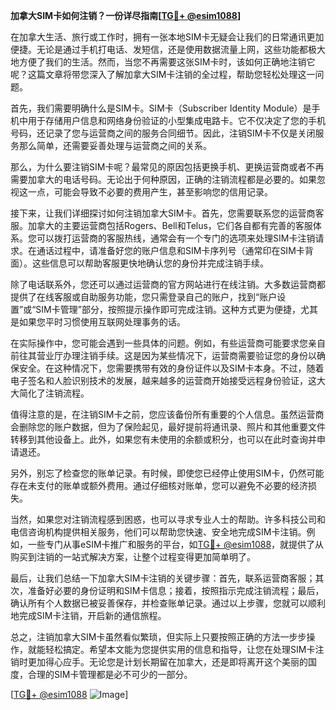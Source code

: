 **加拿大SIM卡如何注销？一份详尽指南[[TG💪+ @esim1088](https://t.me/s/esim1088)]**

在加拿大生活、旅行或工作时，拥有一张本地SIM卡无疑会让我们的日常通讯更加便捷。无论是通过手机打电话、发短信，还是使用数据流量上网，这些功能都极大地方便了我们的生活。然而，当您不再需要这张SIM卡时，该如何正确地注销它呢？这篇文章将带您深入了解加拿大SIM卡注销的全过程，帮助您轻松处理这一问题。

首先，我们需要明确什么是SIM卡。SIM卡（Subscriber Identity Module）是手机中用于存储用户信息和网络身份验证的小型集成电路卡。它不仅决定了您的手机号码，还记录了您与运营商之间的服务合同细节。因此，注销SIM卡不仅是关闭服务那么简单，还需要妥善处理与运营商之间的关系。

那么，为什么要注销SIM卡呢？最常见的原因包括更换手机、更换运营商或者不再需要加拿大的电话号码。无论出于何种原因，正确的注销流程都是必要的。如果忽视这一点，可能会导致不必要的费用产生，甚至影响您的信用记录。

接下来，让我们详细探讨如何注销加拿大SIM卡。首先，您需要联系您的运营商客服。加拿大的主要运营商包括Rogers、Bell和Telus，它们各自都有完善的客服体系。您可以拨打运营商的客服热线，通常会有一个专门的选项来处理SIM卡注销请求。在通话过程中，请准备好您的账户信息和SIM卡序列号（通常印在SIM卡背面）。这些信息可以帮助客服更快地确认您的身份并完成注销手续。

除了电话联系外，您还可以通过运营商的官方网站进行在线注销。大多数运营商都提供了在线客服或自助服务功能，您只需登录自己的账户，找到“账户设置”或“SIM卡管理”部分，按照提示操作即可完成注销。这种方式更为便捷，尤其是如果您平时习惯使用互联网处理事务的话。

在实际操作中，您可能会遇到一些具体的问题。例如，有些运营商可能要求您亲自前往其营业厅办理注销手续。这是因为某些情况下，运营商需要验证您的身份以确保安全。在这种情况下，您需要携带有效的身份证件以及SIM卡本身。不过，随着电子签名和人脸识别技术的发展，越来越多的运营商开始接受远程身份验证，这大大简化了注销流程。

值得注意的是，在注销SIM卡之前，您应该备份所有重要的个人信息。虽然运营商会删除您的账户数据，但为了保险起见，最好提前将通讯录、照片和其他重要文件转移到其他设备上。此外，如果您有未使用的余额或积分，也可以在此时查询并申请退还。

另外，别忘了检查您的账单记录。有时候，即使您已经停止使用SIM卡，仍然可能存在未支付的账单或额外费用。通过仔细核对账单，您可以避免不必要的经济损失。

当然，如果您对注销流程感到困惑，也可以寻求专业人士的帮助。许多科技公司和电信咨询机构提供相关服务，他们可以帮助您快速、安全地完成SIM卡注销。例如，一些专门从事eSIM卡推广和服务的平台，如[TG💪+ @esim1088](https://t.me/s/esim1088)，就提供了从购买到注销的一站式解决方案，让整个过程变得更加简单明了。

最后，让我们总结一下加拿大SIM卡注销的关键步骤：首先，联系运营商客服；其次，准备好必要的身份证明和SIM卡信息；接着，按照指示完成注销流程；最后，确认所有个人数据已被妥善保存，并检查账单记录。通过以上步骤，您就可以顺利地完成SIM卡注销，开启新的通信旅程。

总之，注销加拿大SIM卡虽然看似繁琐，但实际上只要按照正确的方法一步步操作，就能轻松搞定。希望本文能为您提供实用的信息和指导，让您在处理SIM卡注销时更加得心应手。无论您是计划长期留在加拿大，还是即将离开这个美丽的国度，合理的SIM卡管理都是必不可少的一部分。

[[TG💪+ @esim1088](https://t.me/s/esim1088) ![Image](https://i.postimg.cc/4NQfJmqS/Snipaste-2025-05-13-00-14-12.png)]